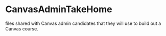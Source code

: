 # CanvasAdminTakeHome
files shared with Canvas admin candidates that they will use to build out a Canvas course. 
